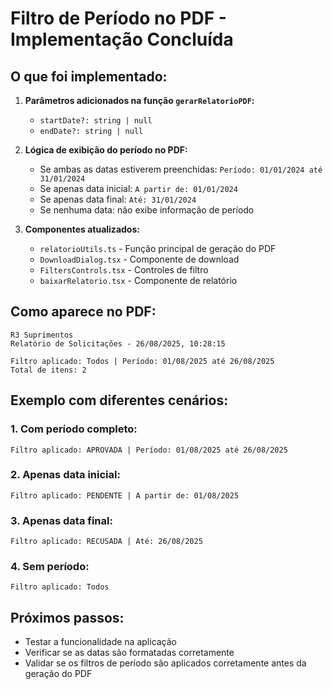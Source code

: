 # Filtro de Período no PDF - Implementação Concluída

## O que foi implementado:

1. **Parâmetros adicionados na função `gerarRelatorioPDF`:**
   - `startDate?: string | null`
   - `endDate?: string | null`

2. **Lógica de exibição do período no PDF:**
   - Se ambas as datas estiverem preenchidas: `Período: 01/01/2024 até 31/01/2024`
   - Se apenas data inicial: `A partir de: 01/01/2024`
   - Se apenas data final: `Até: 31/01/2024`
   - Se nenhuma data: não exibe informação de período

3. **Componentes atualizados:**
   - `relatorioUtils.ts` - Função principal de geração do PDF
   - `DownloadDialog.tsx` - Componente de download
   - `FiltersControls.tsx` - Controles de filtro
   - `baixarRelatorio.tsx` - Componente de relatório

## Como aparece no PDF:

```
R3 Suprimentos
Relatório de Solicitações - 26/08/2025, 10:28:15

Filtro aplicado: Todos | Período: 01/08/2025 até 26/08/2025
Total de itens: 2
```

## Exemplo com diferentes cenários:

### 1. Com período completo:
`Filtro aplicado: APROVADA | Período: 01/08/2025 até 26/08/2025`

### 2. Apenas data inicial:
`Filtro aplicado: PENDENTE | A partir de: 01/08/2025`

### 3. Apenas data final:
`Filtro aplicado: RECUSADA | Até: 26/08/2025`

### 4. Sem período:
`Filtro aplicado: Todos`

## Próximos passos:
- Testar a funcionalidade na aplicação
- Verificar se as datas são formatadas corretamente
- Validar se os filtros de período são aplicados corretamente antes da geração do PDF
